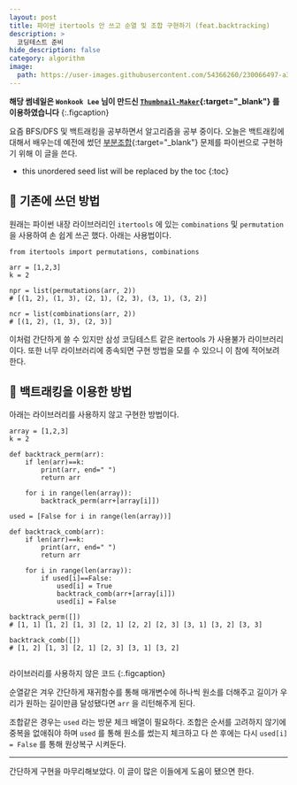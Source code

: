 ```yaml
---
layout: post
title: 파이썬 itertools 안 쓰고 순열 및 조합 구현하기 (feat.backtracking)
description: >
  코딩테스트 준비
hide_description: false
category: algorithm
image:
  path: https://user-images.githubusercontent.com/54366260/230066497-a3b0495c-e56d-44da-861d-7ec26b78dded.png
---
```


**해당 썸네일은 `Wonkook Lee` 님이 만드신 [`Thumbnail-Maker`](https://wonkooklee.github.io/thumbnail_maker/){:target="_blank"} 를 이용하였습니다**
{:.figcaption}

요즘 BFS/DFS 및 백트래킹을 공부하면서 알고리즘을 공부 중이다. 오늘은 백트래킹에 대해서 배우는데 예전에 썼던 
[부분조합](https://jungsiroo.github.io/algorithm/2021-12-29-subset/){:target="_blank"} 문제를 파이썬으로 구현하기 위해 이 글을 쓴다.


* this unordered seed list will be replaced by the toc
{:toc}

## 🔌 기존에 쓰던 방법

원래는 파이썬 내장 라이브러리인 `itertools` 에 있는 `combinations` 및 `permutation` 을 사용하여 손 쉽게 쓰곤 했다. 아래는 사용법이다.

<pre><code class="python">from itertools import permutations, combinations

arr = [1,2,3]
k = 2

npr = list(permutations(arr, 2))
# [(1, 2), (1, 3), (2, 1), (2, 3), (3, 1), (3, 2)]

ncr = list(combinations(arr, 2))
# [(1, 2), (1, 3), (2, 3)]
</code></pre>

이처럼 간단하게 쓸 수 있지만 삼성 코딩테스트 같은 itertools 가 사용불가 라이브러리이다. 또한 너무 라이브러리에 종속되면 구현 방법을 모를 수 있으니 이 참에 적어보려 한다.

## 🚀 백트래킹을 이용한 방법

아래는 라이브러리를 사용하지 않고 구현한 방법이다.

<pre><code class="python">array = [1,2,3]
k = 2

def backtrack_perm(arr):
    if len(arr)==k:
        print(arr, end=" ")
        return arr

    for i in range(len(array)):
        backtrack_perm(arr+[array[i]])

used = [False for i in range(len(array))]

def backtrack_comb(arr):
    if len(arr)==k:
        print(arr, end=" ")
        return arr

    for i in range(len(array)):
        if used[i]==False:
            used[i] = True
            backtrack_comb(arr+[array[i]])
            used[i] = False

backtrack_perm([])
# [1, 1] [1, 2] [1, 3] [2, 1] [2, 2] [2, 3] [3, 1] [3, 2] [3, 3]

backtrack_comb([])
# [1, 2] [1, 3] [2, 1] [2, 3] [3, 1] [3, 2]

</code></pre>

라이브러리를 사용하지 않은 코드
{:.figcaption}

순열같은 겨우 간단하게 재귀함수를 통해 매개변수에 하나씩 원소를 더해주고 길이가 우리가 원하는 길이만큼 달성됐다면 `arr` 을 리턴해주게 된다.

조합같은 경우는 `used` 라는 방문 체크 배열이 필요하다. 조합은 순서를 고려하지 않기에 중복을 없애줘야 하며 `used` 를 통해 원소를 썼는지 체크하고 다 쓴 후에는 다시 `used[i] = False` 를 통해 
원상복구 시켜둔다.

---

간단하게 구현을 마무리해보았다. 이 글이 많은 이들에게 도움이 됐으면 한다.
